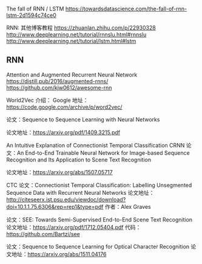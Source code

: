 
The fall of RNN / LSTM
https://towardsdatascience.com/the-fall-of-rnn-lstm-2d1594c74ce0

RNN: 其他博客教程
https://zhuanlan.zhihu.com/p/22930328
http://www.deeplearning.net/tutorial/rnnslu.html#rnnslu
http://www.deeplearning.net/tutorial/lstm.html#lstm

## RNN 
Attention and Augmented Recurrent Neural Network
https://distill.pub/2016/augmented-rnns/
https://github.com/kjw0612/awesome-rnn
 

World2Vec 介绍：
Google 地址：https://code.google.com/archive/p/word2vec/

论文：Sequence to Sequence Learning with Neural Networks

论文地址：https://arxiv.org/pdf/1409.3215.pdf

An Intuitive Explanation of Connectionist Temporal Classification
CRNN
论文：An End-to-End Trainable Neural Network for Image-based Sequence Recognition and Its Application to Scene Text Recognition

论文地址：https://arxiv.org/abs/1507.05717

CTC 
论文：Connectionist Temporal Classification: Labelling Unsegmented Sequence Data with Recurrent Neural Networks
论文地址：http://citeseerx.ist.psu.edu/viewdoc/download?doi=10.1.1.75.6306&rep=rep1&type=pdf
作者：Alex Graves

论文：SEE: Towards Semi-Supervised End-to-End Scene Text Recognition
论文地址：https://arxiv.org/pdf/1712.05404.pdf 
代码：https://github.com/Bartzi/see 

论文：Sequence to Sequence Learning for Optical Character Recognition
论文地址：https://arxiv.org/abs/1511.04176
  
